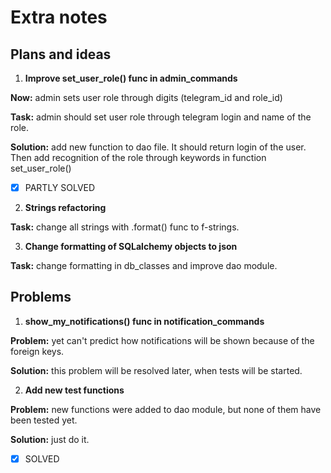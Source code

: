 # Extra notes
## Plans and ideas
1. **Improve set_user_role() func in admin_commands**

**Now:** admin sets user role through digits (telegram_id and role_id)

**Task:** admin should set user role through telegram login and name of the role.

**Solution:** add new function to dao file. It should return login of the user.
Then add recognition of the role through keywords in function set_user_role()

- [X] PARTLY SOLVED

2. **Strings refactoring**

**Task:** change all strings with .format() func to f-strings.

3. **Change formatting of SQLalchemy objects to json**

**Task:** change formatting in db_classes and improve dao module.

## Problems
1. **show_my_notifications() func in notification_commands**

**Problem:** yet can't predict how notifications will be shown because of the foreign keys.

**Solution:** this problem will be resolved later, when tests will be started.

2. **Add new test functions**

**Problem:** new functions were added to dao module, but none of them have been tested yet.

**Solution:** just do it.

- [X] SOLVED